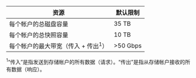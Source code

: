 资源|默认限制
---|---
每个帐户的总磁盘容量|35 TB
每个帐户的总快照容量|10 TB
每个帐户的最大带宽（传入 + 传出<sup>1</sup>）|>50 Gbps

<sup>1</sup>“传入”是指发送到存储帐户的所有数据（请求）。“传出”是指从存储帐户接收的所有数据（响应）。

<!---HONumber=71-->